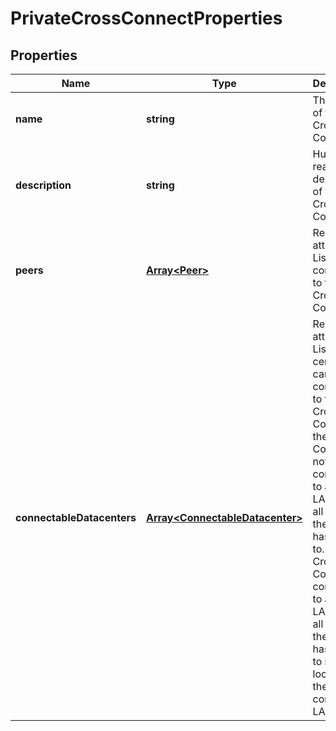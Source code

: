 # PrivateCrossConnectProperties

## Properties
| Name | Type | Description | Notes |
| ------------ | ------------- | ------------- | ------------- |
| **name** | **string** | The name of the Cross Connect. | [optional] [default to undefined] |
| **description** | **string** | Human-readable description of the Cross Connect. | [optional] [default to undefined] |
| **peers** | [**Array&lt;Peer&gt;**](Peer.md) | Read-Only attribute. Lists LAN\'s connected to this Cross Connect. | [optional] [readonly] [default to undefined] |
| **connectableDatacenters** | [**Array&lt;ConnectableDatacenter&gt;**](ConnectableDatacenter.md) | Read-Only attribute. Lists data centers that can be connected to this Cross Connect. If the Cross Connect is not connected to any LANs it lists all VDCs the user has access to. If the Cross Connect is connected to at least 1 LAN it lists all VDCs the user has access to in the location of the connected LAN. | [optional] [readonly] [default to undefined] |


